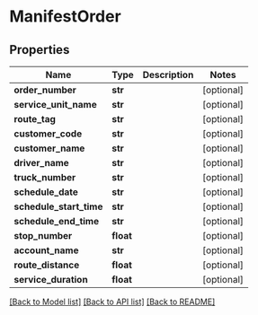 # ManifestOrder

## Properties
Name | Type | Description | Notes
------------ | ------------- | ------------- | -------------
**order_number** | **str** |  | [optional] 
**service_unit_name** | **str** |  | [optional] 
**route_tag** | **str** |  | [optional] 
**customer_code** | **str** |  | [optional] 
**customer_name** | **str** |  | [optional] 
**driver_name** | **str** |  | [optional] 
**truck_number** | **str** |  | [optional] 
**schedule_date** | **str** |  | [optional] 
**schedule_start_time** | **str** |  | [optional] 
**schedule_end_time** | **str** |  | [optional] 
**stop_number** | **float** |  | [optional] 
**account_name** | **str** |  | [optional] 
**route_distance** | **float** |  | [optional] 
**service_duration** | **float** |  | [optional] 

[[Back to Model list]](../README.md#documentation-for-models) [[Back to API list]](../README.md#documentation-for-api-endpoints) [[Back to README]](../README.md)

